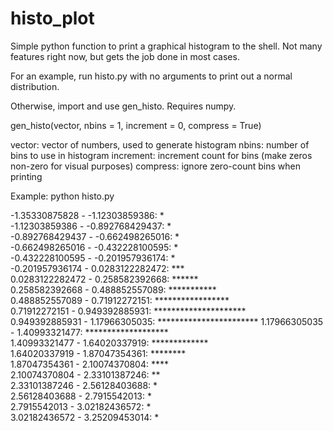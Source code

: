 histo_plot
==========

Simple python function to print a graphical histogram to the shell. Not many features right now, but gets the job done in most cases.

For an example, run histo.py with no arguments to print out a normal distribution. 

Otherwise, import and use gen_histo. Requires numpy.

gen_histo(vector, nbins = 1, increment = 0, compress = True)

vector: vector of numbers, used to generate histogram
nbins: number of bins to use in histogram
increment: increment count for bins (make zeros non-zero for visual purposes)
compress: ignore zero-count bins when printing

Example: python histo.py

-1.35330875828 - -1.12303859386:    *                       
-1.12303859386 - -0.892768429437:   *                       
-0.892768429437 - -0.662498265016:  *                       
-0.662498265016 - -0.432228100595:  *                       
-0.432228100595 - -0.201957936174:  *                       
-0.201957936174 - 0.0283122282472:  ***                     
0.0283122282472 - 0.258582392668:   ******                  
0.258582392668 - 0.488852557089:    ***********             
0.488852557089 - 0.71912272151:     *****************       
0.71912272151 - 0.949392885931:     *********************   
0.949392885931 - 1.17966305035:     *********************** 
1.17966305035 - 1.40993321477:      *******************     
1.40993321477 - 1.64020337919:      *************           
1.64020337919 - 1.87047354361:      ********                
1.87047354361 - 2.10074370804:      ****                    
2.10074370804 - 2.33101387246:      **                      
2.33101387246 - 2.56128403688:      *                       
2.56128403688 - 2.7915542013:       *                       
2.7915542013 - 3.02182436572:       *                       
3.02182436572 - 3.25209453014:      *                       
